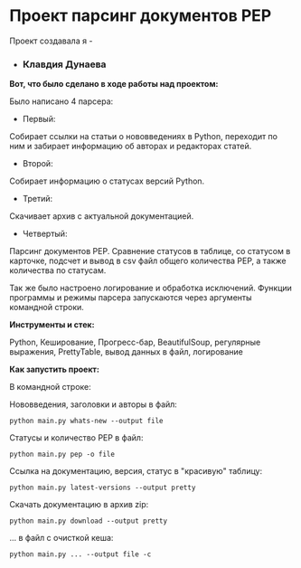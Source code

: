 # Проект парсинг документов PEP

Проект создавала я - 
* ### Клавдия Дунаева


**Вот, что было сделано в ходе работы над проектом:**

Было написано 4 парсера:
* Первый:

Собирает ссылки на статьи о нововведениях в Python,
переходит по ним и забирает информацию об авторах и редакторах статей.
* Второй:

Собирает информацию о статусах версий Python.
* Третий:

Скачивает архив с актуальной документацией.
* Четвертый:

Парсинг документов PEP. Сравнение статусов в таблице, со статусом в карточке, 
подсчет и вывод в csv файл общего количества PEP, а также количества по статусам.

Так же было настроено логирование и обработка исключений.
Функции программы и режимы парсера запускаются через аргументы командной строки.

**Инструменты и стек:**

Python, Кеширование, Прогресс-бар, BeautifulSoup, регулярные выражения,
PrettyTable, вывод данных в файл, логирование

**Как запустить проект:**

В командной строке:

Нововведения, заголовки и авторы в файл: 
```
python main.py whats-new --output file
```
Статусы и количество PEP в файл:
```
python main.py pep -o file
```
Ссылка на документацию, версия, статус в "красивую" таблицу: 
```
python main.py latest-versions --output pretty
```
Скачать документацию в архив zip: 
```
python main.py download --output pretty
```
... в файл с очисткой кеша: 
```
python main.py ... --output file -c
```